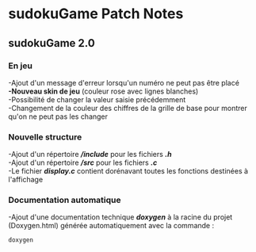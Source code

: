 # sudokuGame Patch Notes

## sudokuGame 2.0

### En jeu

-Ajout d'un message d'erreur lorsqu'un numéro ne peut pas être placé
<br>
**-Nouveau skin de jeu** (couleur rose avec lignes blanches)
<br>
-Possibilité de changer la valeur saisie précédemment
<br>
-Changement de la couleur des chiffres de la grille de base pour montrer qu'on ne peut pas les changer

### Nouvelle structure

-Ajout d'un répertoire ***/include*** pour les fichiers ***.h***
<br>
-Ajout d'un répertoire ***/src*** pour les fichiers ***.c***
<br>
-Le fichier ***display.c*** contient dorénavant toutes les fonctions destinées à l'affichage
 
### Documentation automatique

-Ajout d'une documentation technique ***doxygen*** à la racine du projet (Doxygen.html) générée automatiquement avec la commande :

```sh
doxygen
```